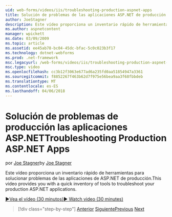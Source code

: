 ```yaml
---
uid: web-forms/videos/iis/troubleshooting-production-aspnet-apps
title: Solución de problemas de las aplicaciones ASP.NET de producción | Documentos de Microsoft
author: JoeStagner
description: Este vídeo proporciona un inventario rápido de herramientas para solucionar problemas de las aplicaciones de ASP.NET de producción.
ms.author: aspnetcontent
manager: wpickett
ms.date: 03/09/2009
ms.topic: article
ms.assetid: ee45ab78-bc04-45dc-bfac-5c0c023b3f17
ms.technology: dotnet-webforms
ms.prod: .net-framework
msc.legacyurl: /web-forms/videos/iis/troubleshooting-production-aspnet-apps
msc.type: video
ms.openlocfilehash: cc3b12f3063e677ad6a235fd0aa51854947a3361
ms.sourcegitcommit: f8852267f463b62d7f975e56bea9aa3f68fbbdeb
ms.translationtype: MT
ms.contentlocale: es-ES
ms.lasthandoff: 04/06/2018
---
```

<a name="troubleshooting-production-aspnet-apps"></a><span data-ttu-id="e3816-103">Solución de problemas de producción las aplicaciones ASP.NET</span><span class="sxs-lookup"><span data-stu-id="e3816-103">Troubleshooting Production ASP.NET Apps</span></span>
====================
<span data-ttu-id="e3816-104">por [Joe Stagner](https://github.com/JoeStagner)</span><span class="sxs-lookup"><span data-stu-id="e3816-104">by [Joe Stagner](https://github.com/JoeStagner)</span></span>

<span data-ttu-id="e3816-105">Este vídeo proporciona un inventario rápido de herramientas para solucionar problemas de las aplicaciones de ASP.NET de producción.</span><span class="sxs-lookup"><span data-stu-id="e3816-105">This video provides you with a quick inventory of tools to troubleshoot your production ASP.NET applications.</span></span>

[<span data-ttu-id="e3816-106">&#9654;Vea el vídeo (30 minutos)</span><span class="sxs-lookup"><span data-stu-id="e3816-106">&#9654; Watch video (30 minutes)</span></span>](https://channel9.msdn.com/Blogs/ASP-NET-Site-Videos/troubleshooting-production-aspnet-apps)

> [!div class="step-by-step"]
> <span data-ttu-id="e3816-107">[Anterior](feature-specific-delegated-management.md)
> [Siguiente](creating-a-site-with-iis7-manager.md)</span><span class="sxs-lookup"><span data-stu-id="e3816-107">[Previous](feature-specific-delegated-management.md)
[Next](creating-a-site-with-iis7-manager.md)</span></span>
